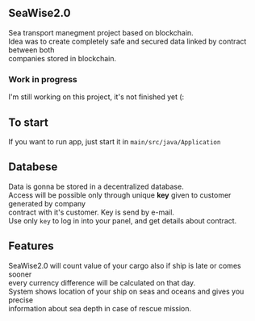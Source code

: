 ## SeaWise2.0
Sea transport manegment project based on blockchain.\
Idea was to create completely safe and secured data linked by contract between both \
companies stored in blockchain.
### Work in progress

I'm still working on this project, it's not finished yet (:
## To start

If you want to run app, just start it in `main/src/java/Application`
## Databese

Data is gonna be stored in a decentralized database. \
Access will be possible only through unique <b>key</b> given to customer generated by company \
contract with it's customer. Key is send by e-mail. \
Use only `key` to log in into your panel, and get details about contract.
## Features

SeaWise2.0 will count value of your cargo also if ship is late or comes sooner \
every currency difference will be calculated on that day.\
System shows location of your ship on seas and oceans and gives you precise \
information about sea depth in case of rescue mission.